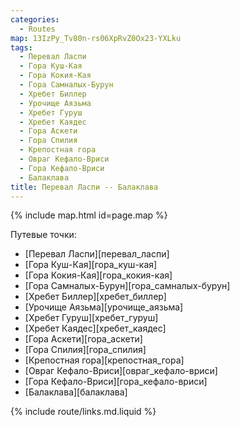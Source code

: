 ```yaml
---
categories: 
  - Routes
map: 13IzPy_Tv80n-rs06XpRvZ0Ox23-YXLku
tags:
  - Перевал Ласпи
  - Гора Куш-Кая
  - Гора Кокия-Кая
  - Гора Самналых-Бурун
  - Хребет Биллер
  - Урочище Аязьма
  - Хребет Гуруш
  - Хребет Каядес
  - Гора Аскети
  - Гора Спилия
  - Крепостная гора
  - Овраг Кефало-Вриси
  - Гора Кефало-Вриси
  - Балаклава
title: Перевал Ласпи -- Балаклава
---
```


{% include map.html id=page.map %}

Путевые точки:

- [Перевал Ласпи][перевал_ласпи]
- [Гора Куш-Кая][гора_куш-кая]
- [Гора Кокия-Кая][гора_кокия-кая]
- [Гора Самналых-Бурун][гора_самналых-бурун]
- [Хребет Биллер][хребет_биллер]
- [Урочище Аязьма][урочище_аязьма]
- [Хребет Гуруш][хребет_гуруш]
- [Хребет Каядес][хребет_каядес]
- [Гора Аскети][гора_аскети]
- [Гора Спилия][гора_спилия]
- [Крепостная гора][крепостная_гора]
- [Овраг Кефало-Вриси][овраг_кефало-вриси]
- [Гора Кефало-Вриси][гора_кефало-вриси]
- [Балаклава][балаклава]

{% include route/links.md.liquid %}
